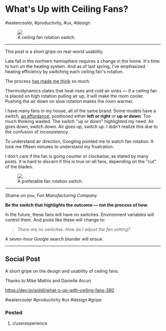 # What's Up with Ceiling Fans?
#watercooler, #productivity, #ux, #design

<figure>
  <img src="https://dev-to-uploads.s3.amazonaws.com/i/1ureyh07hozhj2hvf3a5.jpg">
  <figcaption>A ceiling fan rotation switch.</figcaption>
</figure>

---

This post is a short gripe on real-world usability.

Late fall in the northern hemisphere requires a change in the home. It's time to turn on the heating system. And as of last spring, I've emphasized heating efficiency by switching each ceiling fan's rotation.

The process [has made me think](https://en.wikipedia.org/wiki/Don%27t_Make_Me_Think) so much.

Thermodynamics states that heat rises and cold air sinks — if a ceiling fan is placed on high rotation pulling air up, it will make the room cooler. Pushing the air down on slow rotation makes the room warmer.

I have many fans in my house, all of the same brand. Some models have a switch, [an affordance](https://en.wikipedia.org/wiki/The_Design_of_Everyday_Things), positioned either **left or right** or **up or down**. Too much thinking wasted. The switch "up or down" highlighted my need. Air goes down, switch down. Air goes up, switch up. I didn't realize this due to the confusion of inconsistency.

To understand air direction, Googling pointed me to watch fan rotation. It took me fifteen minutes to understand my frustration.

I don't care if the fan is going counter or clockwise, as stated by many posts. It is hard to discern if this is true on all fans, depending on the "cut" of the blades.

<figure>
  <img src="https://dev-to-uploads.s3.amazonaws.com/i/1gukwvaqsaixb5qe0f5o.jpg">
  <figcaption>A preferable fan rotation switch.</figcaption>
</figure>

---

Shame on you, *Fan Manufacturing Company.*

**Be the switch that highlights the outcome — not the process of how.**

In the future, these fans will have no switches. Environment variables will control them. And posts like these will change to:

> *There are no switches. How do I adjust the fan setting?*

A seven-hour Google search blunder will ensue.

---

## Social Post

A short gripe on the design and usability of ceiling fans.

Thanks to Mike Mathis and Danielle Arcuri

https://dev.to/solidi/what-s-up-with-ceiling-fans-380

#watercooler #productivity #ux #design #gripe

### Posted

1. r/userexperience
